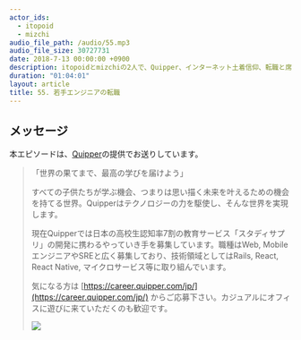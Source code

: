 ```yaml
---
actor_ids:
  - itopoid
  - mizchi
audio_file_path: /audio/55.mp3
audio_file_size: 30727731
date: 2018-7-13 00:00:00 +0900
description: itopoidとmizchiの2人で、Quipper、インターネット土着信仰、転職と席替え、フリーランスなどについて話しました。
duration: "01:04:01"
layout: article
title: 55. 若手エンジニアの転職
---
```


## メッセージ

本エピソードは、[Quipper](https://www.quipper.com/jp/)の提供でお送りしています。

> 「世界の果てまで、最高の学びを届けよう」  
>
> すべての子供たちが学ぶ機会、つまりは思い描く未来を叶えるための機会を持てる世界。Quipperはテクノロジーの力を駆使し、そんな世界を実現します。
> 
> 現在Quipperでは日本の高校生認知率7割の教育サービス「スタディサプリ」の開発に携わるやっていき手を募集しています。職種はWeb, MobileエンジニアやSREと広く募集しており、技術領域としてはRails, React, React Native, マイクロサービス等に取り組んでいます。
> 
> 気になる方は [https://career.quipper.com/jp/](https://career.quipper.com/jp/) からご応募下さい。カジュアルにオフィスに遊びに来ていただくのも歓迎です。
> 
> ![](/images/slideshows/55/Logo_Quipper_600300.png)
